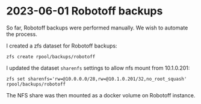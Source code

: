 # 2023-06-01 Robotoff backups

So far, Robotoff backups were performed manually. We wish to automate the process.

I created a zfs dataset for Robotoff backups:

`zfs create rpool/backups/robotoff`

I updated the dataset `sharenfs` settings to allow nfs mount from 10.1.0.201:

`zfs set sharenfs='rw=@10.0.0.0/28,rw=@10.1.0.201/32,no_root_squash' rpool/backups/robotoff`

The NFS share was then mounted as a docker volume on Robotoff instance.
